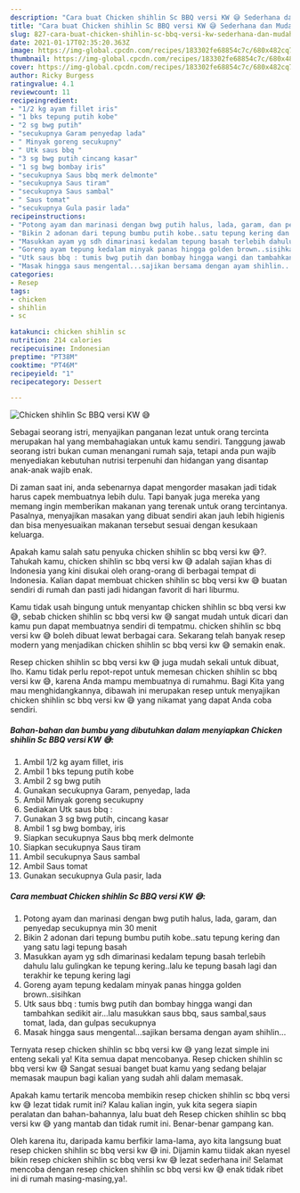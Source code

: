 ```yaml
---
description: "Cara buat Chicken shihlin Sc BBQ versi KW 😅 Sederhana dan Mudah Dibuat"
title: "Cara buat Chicken shihlin Sc BBQ versi KW 😅 Sederhana dan Mudah Dibuat"
slug: 827-cara-buat-chicken-shihlin-sc-bbq-versi-kw-sederhana-dan-mudah-dibuat
date: 2021-01-17T02:35:20.363Z
image: https://img-global.cpcdn.com/recipes/183302fe68854c7c/680x482cq70/chicken-shihlin-sc-bbq-versi-kw-😅-foto-resep-utama.jpg
thumbnail: https://img-global.cpcdn.com/recipes/183302fe68854c7c/680x482cq70/chicken-shihlin-sc-bbq-versi-kw-😅-foto-resep-utama.jpg
cover: https://img-global.cpcdn.com/recipes/183302fe68854c7c/680x482cq70/chicken-shihlin-sc-bbq-versi-kw-😅-foto-resep-utama.jpg
author: Ricky Burgess
ratingvalue: 4.1
reviewcount: 11
recipeingredient:
- "1/2 kg ayam fillet iris"
- "1 bks tepung putih kobe"
- "2 sg bwg putih"
- "secukupnya Garam penyedap lada"
- " Minyak goreng secukupny"
- " Utk saus bbq "
- "3 sg bwg putih cincang kasar"
- "1 sg bwg bombay iris"
- "secukupnya Saus bbq merk delmonte"
- "secukupnya Saus tiram"
- "secukupnya Saus sambal"
- " Saus tomat"
- "secukupnya Gula pasir lada"
recipeinstructions:
- "Potong ayam dan marinasi dengan bwg putih halus, lada, garam, dan penyedap secukupnya min 30 menit"
- "Bikin 2 adonan dari tepung bumbu putih kobe..satu tepung kering dan yang satu lagi tepung basah"
- "Masukkan ayam yg sdh dimarinasi kedalam tepung basah terlebih dahulu lalu gulingkan ke tepung kering..lalu ke tepung basah lagi dan terakhir ke tepung kering lagi"
- "Goreng ayam tepung kedalam minyak panas hingga golden brown..sisihkan"
- "Utk saus bbq : tumis bwg putih dan bombay hingga wangi dan tambahkan sedikit air...lalu masukkan saus bbq, saus sambal,saus tomat, lada, dan gulpas secukupnya"
- "Masak hingga saus mengental...sajikan bersama dengan ayam shihlin..."
categories:
- Resep
tags:
- chicken
- shihlin
- sc

katakunci: chicken shihlin sc 
nutrition: 214 calories
recipecuisine: Indonesian
preptime: "PT38M"
cooktime: "PT46M"
recipeyield: "1"
recipecategory: Dessert

---
```



![Chicken shihlin Sc BBQ versi KW 😅](https://img-global.cpcdn.com/recipes/183302fe68854c7c/680x482cq70/chicken-shihlin-sc-bbq-versi-kw-😅-foto-resep-utama.jpg)

Sebagai seorang istri, menyajikan panganan lezat untuk orang tercinta merupakan hal yang membahagiakan untuk kamu sendiri. Tanggung jawab seorang istri bukan cuman menangani rumah saja, tetapi anda pun wajib menyediakan kebutuhan nutrisi terpenuhi dan hidangan yang disantap anak-anak wajib enak.

Di zaman  saat ini, anda sebenarnya dapat mengorder masakan jadi tidak harus capek membuatnya lebih dulu. Tapi banyak juga mereka yang memang ingin memberikan makanan yang terenak untuk orang tercintanya. Pasalnya, menyajikan masakan yang dibuat sendiri akan jauh lebih higienis dan bisa menyesuaikan makanan tersebut sesuai dengan kesukaan keluarga. 



Apakah kamu salah satu penyuka chicken shihlin sc bbq versi kw 😅?. Tahukah kamu, chicken shihlin sc bbq versi kw 😅 adalah sajian khas di Indonesia yang kini disukai oleh orang-orang di berbagai tempat di Indonesia. Kalian dapat membuat chicken shihlin sc bbq versi kw 😅 buatan sendiri di rumah dan pasti jadi hidangan favorit di hari liburmu.

Kamu tidak usah bingung untuk menyantap chicken shihlin sc bbq versi kw 😅, sebab chicken shihlin sc bbq versi kw 😅 sangat mudah untuk dicari dan kamu pun dapat membuatnya sendiri di tempatmu. chicken shihlin sc bbq versi kw 😅 boleh dibuat lewat berbagai cara. Sekarang telah banyak resep modern yang menjadikan chicken shihlin sc bbq versi kw 😅 semakin enak.

Resep chicken shihlin sc bbq versi kw 😅 juga mudah sekali untuk dibuat, lho. Kamu tidak perlu repot-repot untuk memesan chicken shihlin sc bbq versi kw 😅, karena Anda mampu membuatnya di rumahmu. Bagi Kita yang mau menghidangkannya, dibawah ini merupakan resep untuk menyajikan chicken shihlin sc bbq versi kw 😅 yang nikamat yang dapat Anda coba sendiri.

<!--inarticleads1-->

##### Bahan-bahan dan bumbu yang dibutuhkan dalam menyiapkan Chicken shihlin Sc BBQ versi KW 😅:

1. Ambil 1/2 kg ayam fillet, iris
1. Ambil 1 bks tepung putih kobe
1. Ambil 2 sg bwg putih
1. Gunakan secukupnya Garam, penyedap, lada
1. Ambil  Minyak goreng secukupny
1. Sediakan  Utk saus bbq :
1. Gunakan 3 sg bwg putih, cincang kasar
1. Ambil 1 sg bwg bombay, iris
1. Siapkan secukupnya Saus bbq merk delmonte
1. Siapkan secukupnya Saus tiram
1. Ambil secukupnya Saus sambal
1. Ambil  Saus tomat
1. Gunakan secukupnya Gula pasir, lada




<!--inarticleads2-->

##### Cara membuat Chicken shihlin Sc BBQ versi KW 😅:

1. Potong ayam dan marinasi dengan bwg putih halus, lada, garam, dan penyedap secukupnya min 30 menit
1. Bikin 2 adonan dari tepung bumbu putih kobe..satu tepung kering dan yang satu lagi tepung basah
1. Masukkan ayam yg sdh dimarinasi kedalam tepung basah terlebih dahulu lalu gulingkan ke tepung kering..lalu ke tepung basah lagi dan terakhir ke tepung kering lagi
1. Goreng ayam tepung kedalam minyak panas hingga golden brown..sisihkan
1. Utk saus bbq : tumis bwg putih dan bombay hingga wangi dan tambahkan sedikit air...lalu masukkan saus bbq, saus sambal,saus tomat, lada, dan gulpas secukupnya
1. Masak hingga saus mengental...sajikan bersama dengan ayam shihlin...




Ternyata resep chicken shihlin sc bbq versi kw 😅 yang lezat simple ini enteng sekali ya! Kita semua dapat mencobanya. Resep chicken shihlin sc bbq versi kw 😅 Sangat sesuai banget buat kamu yang sedang belajar memasak maupun bagi kalian yang sudah ahli dalam memasak.

Apakah kamu tertarik mencoba membikin resep chicken shihlin sc bbq versi kw 😅 lezat tidak rumit ini? Kalau kalian ingin, yuk kita segera siapin peralatan dan bahan-bahannya, lalu buat deh Resep chicken shihlin sc bbq versi kw 😅 yang mantab dan tidak rumit ini. Benar-benar gampang kan. 

Oleh karena itu, daripada kamu berfikir lama-lama, ayo kita langsung buat resep chicken shihlin sc bbq versi kw 😅 ini. Dijamin kamu tiidak akan nyesel bikin resep chicken shihlin sc bbq versi kw 😅 lezat sederhana ini! Selamat mencoba dengan resep chicken shihlin sc bbq versi kw 😅 enak tidak ribet ini di rumah masing-masing,ya!.

